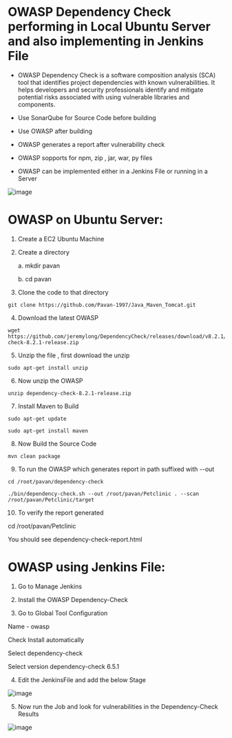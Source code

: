 # OWASP Dependency Check performing in Local Ubuntu Server and also implementing in Jenkins File

- OWASP Dependency Check is a software composition analysis (SCA) tool that identifies project dependencies with known vulnerabilities. It helps developers and security professionals identify and mitigate potential risks associated with using vulnerable libraries and components.

- Use SonarQube for Source Code before building 

- Use OWASP after building 

- OWASP generates a report after vulnerability check 

- OWASP sopports for npm, zip , jar, war, py files

- OWASP can be implemented either in a Jenkins File or running in a Server

![image](https://github.com/Pavan-1997/OWASP_Local_Jenkins/assets/32020205/f9ee3a71-8608-4dbd-b6ac-d7fb5ae23d10)



# OWASP on Ubuntu Server:

1. Create a EC2 Ubuntu Machine


2. Create  a directory 

    a. mkdir pavan

    b. cd pavan

		
4. Clone the code to that directory
```	 
git clone https://github.com/Pavan-1997/Java_Maven_Tomcat.git
```
	
4. Download the latest OWASP
```	
wget https://github.com/jeremylong/DependencyCheck/releases/download/v8.2.1/dependency-check-8.2.1-release.zip
```
	
5. Unzip the file , first download the unzip 
```
sudo apt-get install unzip
```

6. Now unzip the OWASP
```
unzip dependency-check-8.2.1-release.zip
```

7. Install Maven to Build
```
sudo apt-get update

sudo apt-get install maven
```

8. Now Build the Source Code 
```
mvn clean package
```

9. To run the OWASP which generates report in path suffixed with --out
```
cd /root/pavan/dependency-check

./bin/dependency-check.sh --out /root/pavan/Petclinic . --scan /root/pavan/Petclinic/target
```

10. To verify the report generated

cd /root/pavan/Petclinic

You should see dependency-check-report.html




# OWASP using Jenkins File:

1. Go to Manage Jenkins


2. Install the OWASP Dependency-Check


3. Go to Global Tool Configuration

Name - owasp

Check Install automatically

Select dependency-check

Select version dependency-check 6.5.1


4. Edit the JenkinsFile and add the below Stage 

![image](https://github.com/Pavan-1997/OWASP_Local_Jenkins/assets/32020205/7196e9a9-9577-4890-9ec9-603856eb5e61)

5. Now run the Job and look for vulnerabilities in the Dependency-Check Results

![image](https://github.com/Pavan-1997/OWASP_Local_Jenkins/assets/32020205/33ca9d80-cd0e-4940-88b3-4c0661b26bea)

